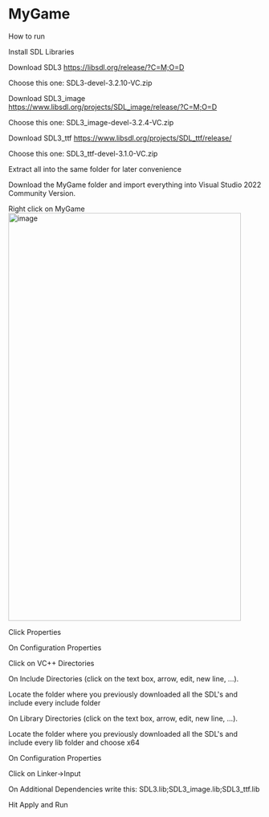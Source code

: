 # MyGame
How to run

Install SDL Libraries

Download SDL3 https://libsdl.org/release/?C=M;O=D

Choose this one: SDL3-devel-3.2.10-VC.zip

Download SDL3_image https://www.libsdl.org/projects/SDL_image/release/?C=M;O=D

Choose this one: SDL3_image-devel-3.2.4-VC.zip

Download SDL3_ttf https://www.libsdl.org/projects/SDL_ttf/release/

Choose this one: SDL3_ttf-devel-3.1.0-VC.zip


Extract all into the same folder for later convenience 

Download the MyGame folder and import everything into Visual Studio 2022 Community Version.

Right click on MyGame
<img width="463" height="813" alt="image" src="https://github.com/user-attachments/assets/504d7088-fbc7-45bf-9a04-3b01a989b048" />

Click Properties

On Configuration Properties

Click on VC++ Directories

On Include Directories (click on the text box, arrow, edit, new line, ...).

Locate the folder where you previously downloaded all the SDL's and include every include folder

On Library Directories (click on the text box, arrow, edit, new line, ...).

Locate the folder where you previously downloaded all the SDL's and include every lib folder and choose x64

On Configuration Properties

Click on Linker->Input

On Additional Dependencies write this: SDL3.lib;SDL3_image.lib;SDL3_ttf.lib

Hit Apply and Run
